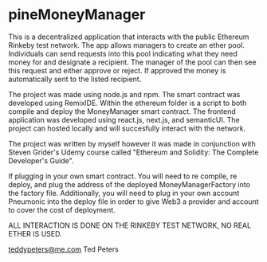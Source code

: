 # pineMoneyManager

This is a decentralized application that interacts with the public Ethereum Rinkeby test network. The app allows managers to create an ether pool. Individuals can send 
requests into this pool indicating what they need money for and designate a recipient. The manager of the pool can then see this request and either approve or reject. If approved 
the money is automatically sent to the listed recipient.

The project was made using node.js and npm. The smart contract was developed using RemixIDE. Within the ethereum folder is a script to both compile and deploy the MoneyManager smart contract.
The frontend application was developed using react.js, next.js, and semanticUI. The project can hosted locally and will succesfully interact with the network.

The project was written by myself however it was made in conjunction with Steven Grider's Udemy course called "Ethereum and Solidity: The Complete Developer's Guide".

If plugging in your own smart contract. You will need to re compile, re deploy, and plug the address of the deployed MoneyManagerFactory into the factory file. 
Additionally, you will need to plug in your own account Pneumonic into the deploy file in order to give Web3 a provider and account to cover the cost of deployment.

ALL INTERACTION IS DONE ON THE RINKEBY TEST NETWORK, NO REAL ETHER IS USED.

teddypeters@me.com
Ted Peters



